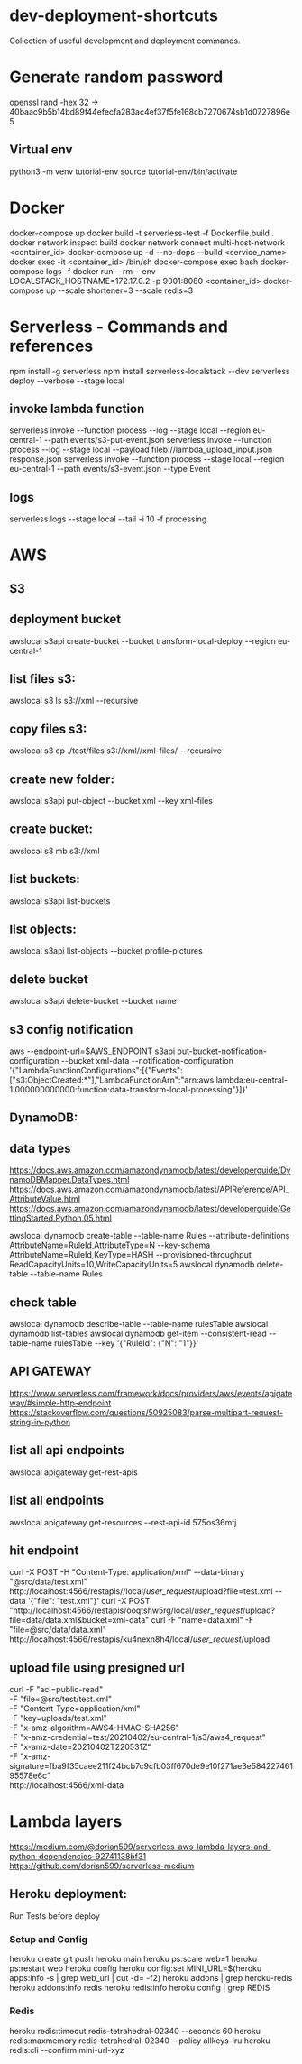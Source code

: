 # dev-deployment-shortcuts

Collection of useful development and deployment commands.

# Generate random password 
openssl rand -hex 32
-> 40baac9b5b14bd89f44efecfa283ac4ef37f5fe168cb7270674sb1d0727896e5

## Virtual env
python3 -m venv tutorial-env
source tutorial-env/bin/activate

# Docker
docker-compose up
docker build -t serverless-test -f Dockerfile.build . 
docker network inspect build 
docker network connect multi-host-network <container_id>
docker-compose up -d --no-deps --build <service_name>
docker exec -it <container_id> /bin/sh
docker-compose exec <service> bash
docker-compose logs -f <service>
docker run --rm --env LOCALSTACK_HOSTNAME=172.17.0.2 -p 9001:8080 <container_id>
docker-compose up --scale shortener=3 --scale redis=3

# Serverless - Commands and references
npm install -g serverless
npm install serverless-localstack --dev
serverless deploy --verbose --stage local

## invoke lambda function
serverless invoke --function process --log --stage local --region eu-central-1 --path events/s3-put-event.json
serverless invoke --function process --log --stage local --payload fileb://lambda_upload_input.json response.json
serverless invoke --function process --stage local --region eu-central-1 --path events/s3-event.json --type Event 
## logs
serverless logs --stage local --tail -i 10 -f processing

# AWS
## S3
## deployment bucket
awslocal s3api create-bucket --bucket transform-local-deploy --region eu-central-1

## list files s3:  
awslocal s3 ls s3://xml --recursive
## copy files s3:  
awslocal s3 cp ./test/files s3://xml//xml-files/ --recursive
## create new folder: 
awslocal s3api put-object --bucket xml --key xml-files
## create bucket:  
awslocal s3 mb s3://xml
## list buckets: 
awslocal s3api list-buckets
## list objects:
awslocal s3api list-objects --bucket profile-pictures
## delete bucket
awslocal s3api delete-bucket --bucket name
## s3 config notification
aws --endpoint-url=$AWS_ENDPOINT s3api put-bucket-notification-configuration --bucket xml-data --notification-configuration '{"LambdaFunctionConfigurations":[{"Events":["s3:ObjectCreated:*"],"LambdaFunctionArn":"arn:aws:lambda:eu-central-1:000000000000:function:data-transform-local-processing"}]}'

## DynamoDB:
## data types
https://docs.aws.amazon.com/amazondynamodb/latest/developerguide/DynamoDBMapper.DataTypes.html
https://docs.aws.amazon.com/amazondynamodb/latest/APIReference/API_AttributeValue.html
https://docs.aws.amazon.com/amazondynamodb/latest/developerguide/GettingStarted.Python.05.html

awslocal dynamodb create-table --table-name Rules --attribute-definitions AttributeName=RuleId,AttributeType=N --key-schema AttributeName=RuleId,KeyType=HASH --provisioned-throughput ReadCapacityUnits=10,WriteCapacityUnits=5
awslocal dynamodb delete-table --table-name Rules

## check table
awslocal dynamodb describe-table --table-name rulesTable
awslocal dynamodb list-tables
awslocal dynamodb get-item --consistent-read --table-name rulesTable --key '{"RuleId": {"N": "1"}}'

## API GATEWAY
https://www.serverless.com/framework/docs/providers/aws/events/apigateway/#simple-http-endpoint
https://stackoverflow.com/questions/50925083/parse-multipart-request-string-in-python
## list all api endpoints
awslocal apigateway get-rest-apis
## list all endpoints
awslocal apigateway get-resources --rest-api-id 575os36mtj
## hit endpoint
curl -X POST -H "Content-Type: application/xml" --data-binary "@src/data/test.xml" http://localhost:4566/restapis/<api id>/local/_user_request_/upload?file=test.xml --data '{"file": "test.xml"}'
curl -X POST "http://localhost:4566/restapis/ooqtshw5rg/local/_user_request_/upload?file=data/data.xml&bucket=xml-data"
curl -F "name=data.xml" -F "file=@src/data/data.xml" http://localhost:4566/restapis/ku4nexn8h4/local/_user_request_/upload

## upload file using presigned url
curl -F "acl=public-read" \
      -F "file=@src/test/test.xml" \
      -F "Content-Type=application/xml" \
      -F "key=uploads/test.xml" \
      -F "x-amz-algorithm=AWS4-HMAC-SHA256" \
      -F "x-amz-credential=test/20210402/eu-central-1/s3/aws4_request" \
      -F "x-amz-date=20210402T220531Z" \
      -F "x-amz-signature=fba9f35caee211f24bcb7c9cfb03ff670de9e10f271ae3e58422746195578e6c" \
      http://localhost:4566/xml-data

# Lambda layers
https://medium.com/@dorian599/serverless-aws-lambda-layers-and-python-dependencies-92741138bf31
https://github.com/dorian599/serverless-medium

## Heroku deployment:
Run Tests before deploy

### Setup and Config
heroku create
git push heroku main
heroku ps:scale web=1
heroku ps:restart web
heroku config
heroku config:set MINI_URL=$(heroku apps:info -s  | grep web_url | cut -d= -f2)
heroku addons | grep heroku-redis
heroku addons:info redis
heroku redis:info
heroku config | grep REDIS

### Redis
heroku redis:timeout redis-tetrahedral-02340 --seconds 60
heroku redis:maxmemory redis-tetrahedral-02340 --policy allkeys-lru
heroku redis:cli --confirm mini-url-xyz
